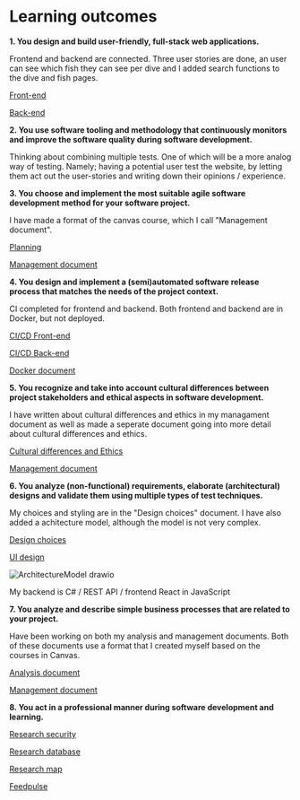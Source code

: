 # Learning outcomes
**1.	You design and build user-friendly, full-stack web applications.**

Frontend and backend are connected.
Three user stories are done, an user can see which fish they can see per dive and I added search functions to the dive and fish pages.

[Front-end](https://github.com/S3-Portfolio/Front-end)

[Back-end](https://github.com/S3-Portfolio/Back-end)

**2.	You use software tooling and methodology that continuously monitors and improve the software quality during software development.**

Thinking about combining multiple tests. 
One of which will be a more analog way of testing. 
Namely; having a potential user test the website, by letting them act out the user-stories and writing down their opinions / experience.

**3.	You choose and implement the most suitable agile software development method for your software project.**

I have made a format of the canvas course, which I call "Management document".

[Planning](https://github.com/orgs/S3-Portfolio/projects/1)

[Management document](https://github.com/S3-Portfolio/General/blob/14d07cd89692fb4bba18dfe995c76fb5ce441099/management.md)

**4.	You design and implement a (semi)automated software release process that matches the needs of the project context.**

CI completed for frontend and backend.
Both frontend and backend are in Docker, but not deployed.

[CI/CD Front-end](https://github.com/S3-Portfolio/Front-end/actions)

[CI/CD Back-end](https://github.com/S3-Portfolio/Back-end/actions)

[Docker document](https://github.com/S3-Portfolio/General/blob/a17a9edf6844c15e117ae70e2ab5dfa968136944/Docker.md)

**5.	You recognize and take into account cultural differences between project stakeholders and ethical aspects in software development.**

I have written about cultural differences and ethics in my managament document as well as made a seperate document going into more detail about cultural differences and ethics. 

[Cultural differences and Ethics](https://github.com/S3-Portfolio/General/blob/6bf6a92955f02302a7a73e62fde58c0cbf7e6053/CulturalDifferencesEthics.md)

[Management document](https://github.com/S3-Portfolio/General/blob/14d07cd89692fb4bba18dfe995c76fb5ce441099/management.md)

**6.	You analyze (non-functional) requirements, elaborate (architectural) designs and validate them using multiple types of test techniques.**

My choices and styling are in the "Design choices" document.
I have also added a achitecture model, although the model is not very complex.

[Design choices](https://github.com/S3-Portfolio/General/blob/6bf6a92955f02302a7a73e62fde58c0cbf7e6053/Choices.md)

[UI design](https://github.com/S3-Portfolio/General/blob/1a022b807e0eb27287c6dac0e17f54487a9be004/UI%20edited.png)

![ArchitectureModel drawio](https://github.com/S3-Portfolio/General/assets/93527848/2c2cbfec-f37b-4ed4-83e8-d9a92c72bd2f)

My backend is C# / REST API / frontend React in JavaScript

**7.	You analyze and describe simple business processes that are related to your project.**

Have been working on both my analysis and management documents.
Both of these documents use a format that I created myself based on the courses in Canvas.

[Analysis document](https://github.com/S3-Portfolio/General/blob/14d07cd89692fb4bba18dfe995c76fb5ce441099/Analysis.md)

[Management document](https://github.com/S3-Portfolio/General/blob/14d07cd89692fb4bba18dfe995c76fb5ce441099/management.md)

**8.	You act in a professional manner during software development and learning.**

[Research security](https://github.com/S3-Portfolio/General/blob/31d82df614daecb053c0043058df8bfad80de2c8/ResearchSecurity.md)

[Research database](https://github.com/S3-Portfolio/General/blob/4aedd28ca9874744bf038afd590793d6f41d4d3c/ResearchDatabase.md)

[Research map](https://github.com/S3-Portfolio/General/blob/2bed632e4f1b88b9198c911d99a4de62b886d2a2/ResearchMap.md)

[Feedpulse](https://fhict.instructure.com/courses/12992/external_tools/1067)
